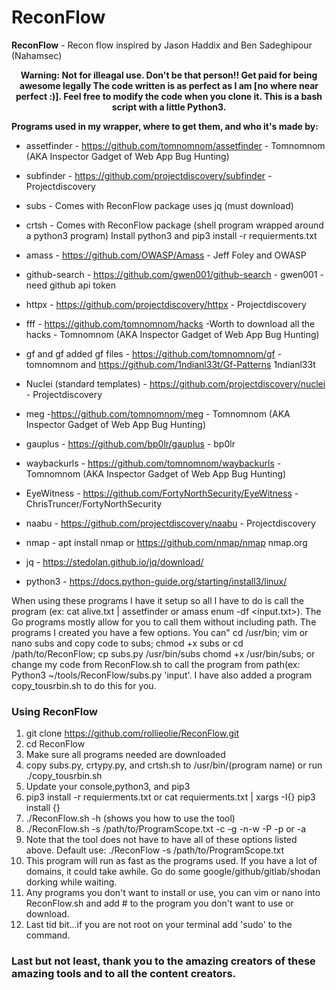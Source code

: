 # ReconFlow

**ReconFlow** - Recon flow inspired by Jason Haddix and Ben Sadeghipour (Nahamsec)

<p align="center">
  <B>Warning: Not for illeagal use. Don't be that person!! Get paid for being awesome legally
The code written is as perfect as I am [no where near perfect :)]. Feel free to modify the code when you clone it.
This is a bash script with a little Python3.
    </b>
</p>

**Programs used in my wrapper, where to get them, and who it's made by:**

- assetfinder - https://github.com/tomnomnom/assetfinder - Tomnomnom (AKA Inspector Gadget of Web App Bug Hunting)

- subfinder - https://github.com/projectdiscovery/subfinder - Projectdiscovery 

- subs - Comes with ReconFlow package uses jq (must download)

- crtsh - Comes with ReconFlow package (shell program wrapped around a python3 program) Install python3 and pip3 install -r requierments.txt

- amass - https://github.com/OWASP/Amass  - Jeff Foley and OWASP

- github-search - https://github.com/gwen001/github-search - gwen001 - need github api token

- httpx - https://github.com/projectdiscovery/httpx - Projectdiscovery

- fff - https://github.com/tomnomnom/hacks -Worth to download all the hacks  - Tomnomnom (AKA Inspector Gadget of Web App Bug Hunting) 

- gf and gf added gf files - https://github.com/tomnomnom/gf - tomnomnom and https://github.com/1ndianl33t/Gf-Patterns 1ndianl33t

- Nuclei (standard templates) - https://github.com/projectdiscovery/nuclei - Projectdiscovery

- meg -https://github.com/tomnomnom/meg - Tomnomnom (AKA Inspector Gadget of Web App Bug Hunting)

- gauplus - https://github.com/bp0lr/gauplus - bp0lr

- waybackurls - https://github.com/tomnomnom/waybackurls - Tomnomnom (AKA Inspector Gadget of Web App Bug Hunting)

- EyeWitness - https://github.com/FortyNorthSecurity/EyeWitness - ChrisTruncer/FortyNorthSecurity

- naabu - https://github.com/projectdiscovery/naabu - Projectdiscovery

- nmap -  apt install nmap or https://github.com/nmap/nmap nmap.org

- jq - https://stedolan.github.io/jq/download/

- python3 - https://docs.python-guide.org/starting/install3/linux/

When using these programs I have it setup so all I have to do is call the program (ex: cat alive.txt | assetfinder or amass enum -df <input.txt>). The Go programs mostly allow for you to call them without including path. The programs I created you have a few options. You can" cd /usr/bin; vim or nano subs and copy code to subs; chmod +x subs or cd /path/to/ReconFlow; cp subs.py /usr/bin/subs chomd +x /usr/bin/subs; or change my code from ReconFlow.sh to call the program from path(ex: Python3 ~/tools/ReconFlow/subs.py 'input'. I have also added a program copy_tousrbin.sh to do this for you.


### Using ReconFlow
  1. git clone https://github.com/rollieolie/ReconFlow.git
  2. cd ReconFlow
  3. Make sure all programs needed are downloaded
  4. copy subs.py, crtypy.py, and crtsh.sh to /usr/bin/(program name) or run ./copy_tousrbin.sh
  5. Update your console,python3, and pip3
  6. pip3 install -r requierments.txt or cat requierments.txt | xargs -I{} pip3 install {}
  7. ./ReconFlow.sh -h (shows you how to use the tool)
  8. ./ReconFlow.sh -s /path/to/ProgramScope.txt -c -g -n-w -P -p or -a
  9. Note that the tool does not have to have all of these options listed above. Default use: ./ReconFlow -s /path/to/ProgramScope.txt
  10. This program will run as fast as the programs used. If you have a lot of domains, it could take awhile. Go do some google/github/gitlab/shodan dorking while waiting.
  11. Any programs you don't want to install or use, you can vim or nano into ReconFlow.sh and add # to the program you don't want to use or download.
  12. Last tid bit...if you are not root on your terminal add 'sudo' to the command.
  

### Last but not least, thank you to the amazing creators of these amazing tools and to all the content creators.  
